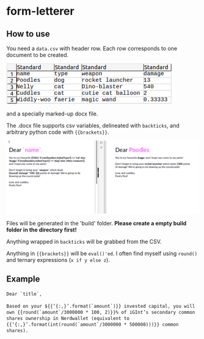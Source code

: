 # form-letterer

## How to use
You need a `data.csv` with header row.
Each row corresponds to one document to be created.

![Image of csv](./img/data_csv.png)

and a specially marked-up docx file.

The .docx file supports csv variables, delineated with ``backticks``, and arbitrary python code with `{{brackets}}`.

![Image of letter generation](./img/letters.png)

Files will be generated in the 'build' folder. **Please create a empty build folder in the directory first!**

Anything wrapped in ``backticks`` will be grabbed from the CSV.

Anything in `{{brackets}}` will be `eval()'ed`. I often find myself using `round()` and ternary expressions (`x if y else z`).

## Example
```
Dear `title`,

Based on your ${{‘{:,}’.format(`amount`)}} invested capital, you will own {{round(`amount`/3000000 * 100, 2)}}% of iGInt’s secondary common shares ownership in Nerdwallet (equivalent to {{‘{:,}’.format(int(round(`amount`/3000000 * 500000)))}} common shares).
```
